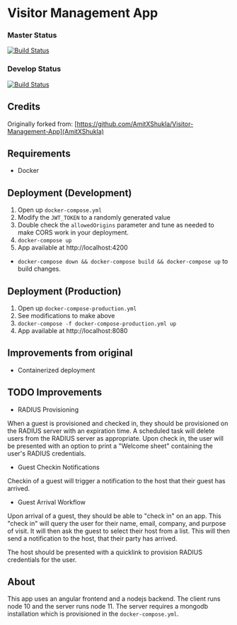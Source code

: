 # Visitor Management App 
### Master Status
[![Build Status](https://travis-ci.com/alex4108/visitor-management.svg?branch=master)](https://travis-ci.com/alex4108/visitor-management?branch=master)

### Develop Status
[![Build Status](https://travis-ci.com/alex4108/visitor-management.svg?branch=develop)](https://travis-ci.com/alex4108/visitor-management?branch=develop)

## Credits
Originally forked from: [https://github.com/AmitXShukla/Visitor-Management-App](AmitXShukla)

## Requirements
* Docker

## Deployment (Development)
1. Open up `docker-compose.yml`
1. Modify the `JWT_TOKEN` to a randomly generated value
1. Double check the `allowedOrigins` parameter and tune as needed to make CORS work in your deployment.
1. `docker-compose up`
1. App available at http://localhost:4200

* `docker-compose down && docker-compose build && docker-compose up` to build changes.

## Deployment (Production)
1. Open up `docker-compose-production.yml`
1. See modifications to make above
1. `docker-compose -f docker-compose-production.yml up`
1. App available at http://localhost:8080

## Improvements from original
* Containerized deployment

## TODO Improvements

* RADIUS Provisioning

When a guest is provisioned and checked in, they should be provisioned on the RADIUS server with an expiration time.  A scheduled task will delete users from the RADIUS server as appropriate.  Upon check in, the user will be presented with an option to print a "Welcome sheet" containing the user's RADIUS credentials.

* Guest Checkin Notifications

Checkin of a guest will trigger a notification to the host that their guest has arrived.

* Guest Arrival Workflow

Upon arrival of a guest, they should be able to "check in" on an app.  This "check in" will query the user for their name, email, company, and purpose of visit.  It will then ask the guest to select their host from a list.  This will then send a notification to the host, that their party has arrived.

The host should be presented with a quicklink to provision RADIUS credentials for the user.


## About
This app uses an angular frontend and a nodejs backend.  The client runs node 10 and the server runs node 11.  The server requires a mongodb installation which is provisioned in the `docker-compose.yml`.
